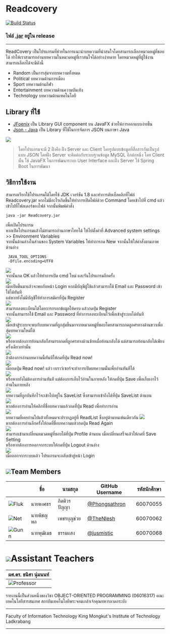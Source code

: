 # Readcovery
[![Build Status](https://travis-ci.org/joemccann/dillinger.svg?branch=master)](https://travis-ci.org/joemccann/dillinger)  
### ไฟล์ [.jar](https://github.com/oop-it-kmitl-61/ReadCovery/releases/download/Final/ReadCovery.jar) อยู่ใน release
***
ReadCovery เป็นโปรแกรมที่ช่วยในการแนะนำบทความที่น่าสนใจโดยสามารถเลือกหมวดหมู่ที่ชอบได้ ทำให้เราสามารถอ่านบทความในหมวดหมู่ที่เราสนใจได้อย่างง่ายดาย
โดยหมวดหมู่ที่ผู้ใช้งานสามารถเลือกได้จะมีดังนี้

  - Random เป็นการสุ่มจากบทความทั้งหมด
  - Political บทความด้านการเมือง
  - Sport บทความด้านกีฬา
  - Entertainment บทความด้านความบันเทิง
  - Technology บทความด้านเทคโนโลยี
  ## Library ที่ใช้
  - [JFoenix](https://github.com/jfoenixadmin/JFoenix) เป็น Library GUI component บน JavaFX ช่วยให้การออกแบบง่ายขึ้น
  - [Json - Java](https://github.com/stleary/JSON-java) เป็น Library ที่ใช้ในการจัดการ JSON บนภาษา Java
  
  ![](https://github.com/Phongsathron/ReadCovery/blob/GUI/src/img/Working.png)    

> โดยโปรแกรมจะมี 2 ฝั่งคือ ฝั่ง Server และ Client โดยรูปแบบข้อมูลที่สื่อสารกันเป็นรูปแบบ JSON โดยฝั่ง Server จะติดต่อกับระบบฐานข้อมูล MySQL อีกต่อหนึ่ง โดย Client นั้น ใช้ JavaFX ในการพัฒนาระบบ User Interface และฝั่ง Server ใช้ Spring Boot ในการพัฒนา
 ## วิธีการใช้งาน

  สามารถเรียกใช้โปรแกรมได้โดยใช้ JDK  เวอร์ชัน 1.8 และทำการดับเบิ้ลคลิกที่ไฟล์ Readcovery.jar 
  หากไม่มีอะไรเกิดขึ้นให้ทำการเปิดไฟล์ด้วย Command โดยเข้าไปที่ cmd แล้วเข้าไปที่โฟลเดอร์ของไฟล์
  จากนั้นพิมพ์คำสั่ง
   ```
   java -jar Readcovery.jar
   ```
  เพื่อเปิดโปรแกรม  
  หากเปิดโปรแกรมแล้วไม่สามารถอ่านภาษาไทยได้ ให้ไปตั้งค่าที่ Advanced system settings >> Environment Variables  
  จากนั้นด้านล่างในส่วนของ System Variables ให้ทำการกด New จากนั้นให้ใส่คำสั่งตามภาพด้านล่าง  
  ```
   JAVA_TOOL_OPTIONS
   -Dfile.encoding=UTF8
   ```
  ![](https://github.com/Phongsathron/ReadCovery/blob/GUI/src/img/setting.png)  
  จากนั้นกด OK แล้วให้ทำการเปิด cmd ใหม่ และรันโปรแกรมอีกครั้ง  
  ![](https://github.com/Phongsathron/ReadCovery/blob/GUI/src/img/Login.png)    
  เมื่อเปิดขึ้นมาแล้วจะพบกับหน้า Login หากมีบัญชีผู้ใช้แล้วสามารถใช้ Email และ Password เข้าใช้ได้ทันที  
  แต่หากยังไม่มีบัญชีให้ทำการสมัครที่ปุ่ม Register    
  ![](https://github.com/Phongsathron/ReadCovery/blob/GUI/src/img/register.png)    
  สามารถลงทะเบียนได้โดยการกรอกข้อมูลให้ครบ แล้วกดปุ่ม Register  
  จากนั้นสามารถใช้ Email และ Password ที่ทำการลงทะเบียนไว้เพื่อเข้าสู่ระบบได้ทันที    
  ![](https://github.com/Phongsathron/ReadCovery/blob/GUI/src/img/next.png)    
  เมื่อเข้าสู่ระบบจะพบกับบทความที่ถูกสุ่มขึ้นมาจากหมวดหมู่ที่ชอบโดยสามารถกดลูกศรทางด้านขวาเพื่อสุ่มบทความใหม่ได้    
  ![](https://github.com/Phongsathron/ReadCovery/blob/GUI/src/img/back.png)    
หรือหากต้องการย้อนกลับก็สามารถกดที่ลูกศรทางด้านซ้ายเผื่อย้อนกลับได้ แต่สามารถย้อนกลับได้เพียงครั้งเดียวเท่านั้น    
 ![](https://github.com/Phongsathron/ReadCovery/blob/GUI/src/img/readnow.png)    
ถ้าต้องการอ่านบทความนี้ทันทีให้กดที่ปุ่ม Read now!    
 ![](https://github.com/Phongsathron/ReadCovery/blob/GUI/src/img/open.png)    
เมื่อกดปุ่ม Read now! แล้ว เบราว์เซอร์จะทำการเปิดบทความนั้นเพื่ออ่านทันทีได้    
 ![](https://github.com/Phongsathron/ReadCovery/blob/GUI/src/img/save.png)    
หรือหากยังไม่ต้องการอ่านทันที แต่ต้องการเก็บไว้อ่านในภายหลัง ให้กดที่ปุ่ม Save
เพื่อเก็บเอาไว้อ่านในภายหลัง    
![](https://github.com/Phongsathron/ReadCovery/blob/GUI/src/img/saveList.png)    
บทความที่ถูกบันทึกไว้จะเข้าไปอยู่ใน SaveList ซึ่งสามารถเข้าถึงได้ที่ปุ่ม SaveList ด้านบน    
![](https://github.com/Phongsathron/ReadCovery/blob/GUI/src/img/ReadInSaveList.png)    
หากต้องการอ่านให้คลิกที่ชื่อบทความแล้วกดที่ปุ่ม Read เพื่อทำการอ่าน    
 ![](https://github.com/Phongsathron/ReadCovery/blob/GUI/src/img/ReadList.png)    
บทความที่เคยอ่านไปแล้วทั้งหมดจะปรากฏอยู่ที่ ReadList ซึ่งอยู่ด้านบนเช่นเดียวกัน
![](https://github.com/Phongsathron/ReadCovery/blob/GUI/src/img/ReadAgain.png)    
หากต้องการอ่านอีกครั้งให้กดที่ชื่อบทความแล้วกดปุ่ม Read Again    
![](https://github.com/Phongsathron/ReadCovery/blob/GUI/src/img/edit.png)    
สามารถเข้ามาเปลี่ยนหมวดหมู่ที่ชอบได้ที่ปุ่ม Profile ด้านบน เมื่อเปลี่ยนเสร็จแล้วให้กดที่ Save Setting  
หรือหากต้องการออกจากระบบให้กดที่ปุ่ม Logout ด้านล่าง    
![](https://github.com/Phongsathron/ReadCovery/blob/GUI/src/img/Login.png)    
เมื่อออกจากระบบแล้ว โปรแกรมจะกลับเข้าสู่หน้า Login    
 ## ![](https://github.com/compro-itkmitl/Bomberman/blob/master/picreadme/Human.png)Team Members
|  | ชื่อ | นามสกุล | GitHub Username | รหัสนักศึกษา |
|--|--|--|--|--|
| ![Fluk](https://github.com/Phongsathron/ReadCovery/blob/GUI/src/img/Fluke.png) | นายพงศธร| กิตติวรปัญญา | [@Phongsathron](https://github.com/Phongsathron) | 60070055 |
| ![Net](https://github.com/Phongsathron/ReadCovery/blob/GUI/src/img/Net.png) | นายพิชญพล| เพชรบุญช่วย | [@TheNlesh](https://github.com/TheNlesh) | 60070062 |
| ![Gunn](https://github.com/Phongsathron/ReadCovery/blob/GUI/src/img/Gunn.png) | นายพุฒิเมธ | ธรรมแสง | [@jusmistic](https://github.com/jusmistic) | 60070068|


# ![](https://github.com/compro-itkmitl/Bomberman/blob/master/picreadme/Supervisor.png)Assistant Teachers
| ผศ.ดร. ธนิศา นุ่มนนท์  |
| ------ |
| ![Professor](https://github.com/Phongsathron/ReadCovery/blob/GUI/src/img/Professor.png)

รายงานนี้เป็นส่วนหนึ่งของวิชา OBJECT-ORIENTED PROGRAMMING (06016317)
คณะเทคโนโลยีสารสนเทศ สถาบันเทคโนโลยีพระจอมเกล้าเจ้าคุณทหารลาดกระบัง
***

Faculty of Information Technology
King Mongkut's Institute of Technology Ladkrabang

***
